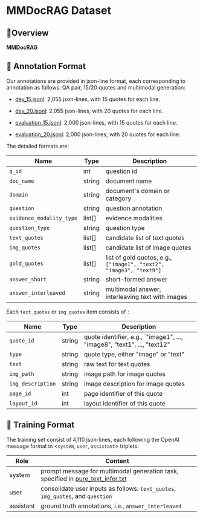 # MMDocRAG Dataset



## :low_brightness:Overview

**MMDocRAG** 




## :high_brightness: ​Annotation Format

Our annotations are provided in json-line format, each corresponding to annotation as follows: QA pair, 15/20 quotes and multimodal generation:

- [dev_15.jsonl](https://github.com/MMDocRAG/MMDocRAG/blob/main/dataset/dev_15.jsonl): 2,055 json-lines, with 15 quotes for each line.

- [dev_20.jsonl](https://github.com/MMDocRAG/MMDocRAG/blob/main/dataset/dev_20.jsonl): 2,055 json-lines, with 20 quotes for each line.

- [evaluation_15.jsonl](https://github.com/MMDocRAG/MMDocRAG/blob/main/dataset/evaluation_15.jsonl): 2,000 json-lines, with 15 quotes for each line.

- [evaluation_20.jsonl](https://github.com/MMDocRAG/MMDocRAG/blob/main/dataset/evaluation_20.jsonl): 2,000 json-lines, with 20 quotes for each line.

The detailed formats are:

| Name                     | Type   | Description                                                  |
| ------------------------ | ------ | ------------------------------------------------------------ |
| `q_id`                   | int    | question id                                                  |
| `doc_name`               | string | document name                                                |
| `domain`                 | string | document's domain or category                                |
| `question`               | string | question annotation                                          |
| `evidence_modality_type` | list[] | evidence modalities                                          |
| `question_type`          | string | question type                                                |
| `text_quotes`            | list[] | candidate list of text quotes                                |
| `img_quotes`             | list[] | candidate list of image quotes                               |
| `gold_quotes`            | list[] | list of gold quotes, e.g., `["image1", "text2", "image3", "text9"]` |
| `answer_short`           | string | short-formed answer                                          |
| `answer_interleaved`     | string | multimodal answer, interleaving text with images             |

Each `text_quotes` or  `img_quotes` item consists of :

| Name              | Type   | Description                                                  |
| ----------------- | ------ | ------------------------------------------------------------ |
| `quote_id`        | string | quote identifier, e.g., `"image1", ..., "image8", "text1", ..., "text12" |
| `type`            | string | quote type, either "image" or "text"                         |
| `text`            | string | raw text for text quotes                                     |
| `img_path`        | string | image path for image quotes                                  |
| `img_description` | string | image description for image quotes                           |
| `page_id`         | int    | page identifier of this quote                                |
| `layout_id`       | int    | layout identifier of this quote                              |



## :high_brightness: ​Training Format

The training set consist of 4,110 json-lines, each following the OpenAI message format in <`system`, `user`, `assistant`> triplets:

| Role      | Content                                                      |
| --------- | ------------------------------------------------------------ |
| system    | prompt message for multimodal generation task, specified in [pure_text_infer.txt](https://github.com/MMDocRAG/MMDocRAG/blob/main/prompt_bank/pure_text_infer.txt) |
| user      | consolidate user inputs as follows: `text_quotes`, `img_quotes`, and `question` |
| assistant | ground truth annotations, i.e., `answer_interleaved`         |
